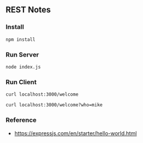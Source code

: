 ## REST Notes

### Install
```
npm install
```

### Run Server
```
node index.js
```

### Run Client
```
curl localhost:3000/welcome

curl localhost:3000/welcome?who=mike
```

### Reference
* https://expressjs.com/en/starter/hello-world.html
